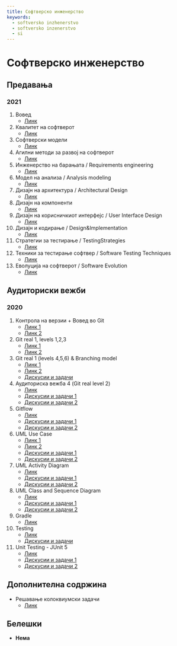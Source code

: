 ```yaml
---
title: Софтверско инженерство
keywords:
  - softversko inzhenerstvo
  - softversko inzenerstvo
  - si
---
```


# Софтверско инженерство

## Предавања

### 2021

1. Вовед
   - [Линк](https://bbb-lb.finki.ukim.mk/playback/presentation/2.3/9dae5463848f233f5ba37be0593ee2ddc6c19679-1613465710353?meetingId=9dae5463848f233f5ba37be0593ee2ddc6c19679-1613465710353)
2. Квалитет на софтверот
   - [Линк](https://bbb-lb.finki.ukim.mk/playback/presentation/2.3/8581fe353025301d6e321a943f830cbee1b4cdf7-1614696906230?meetingId=8581fe353025301d6e321a943f830cbee1b4cdf7-1614696906230)
3. Софтверски модели
   - [Линк](https://bbb-lb.finki.ukim.mk/playback/presentation/2.3/3dfece62ac2b3282353cf0b3473beb9bd5e09748-1646834238572)
4. Агилни методи за развој на софтверот
   - [Линк](https://bbb-lb.finki.ukim.mk/playback/presentation/2.3/174954f9c6b8948760be0def3c398f2cbe1538cf-1584460784320?meetingId=174954f9c6b8948760be0def3c398f2cbe1538cf-1584460784320)
5. Инженерство на барањата / Requirements engineering
   - [Линк](https://bbb-lb.finki.ukim.mk/playback/presentation/2.3/a4bb932740e16a1ce6629287a4965969f16069fc-1584804753315?meetingId=a4bb932740e16a1ce6629287a4965969f16069fc-1584804753315)
6. Модел на анализа / Analysis modeling
   - [Линк](https://bbb-lb.finki.ukim.mk/playback/presentation/2.3/846f53c7b260aec2f354e3f211f2ddcdf03ccf69-1585647279950?meetingId=846f53c7b260aec2f354e3f211f2ddcdf03ccf69-1585647279950)
7. Дизајн на архитектура / Architectural Design
   - [Линк](https://bbb-lb.finki.ukim.mk/playback/presentation/2.3/eae9892a5b5b8217cea5e1ac0a03c254d4c6c53b-1586170610091?meetingId=eae9892a5b5b8217cea5e1ac0a03c254d4c6c53b-1586170610091)
8. Дизајн на компоненти
   - [Линк](https://bbb-lb.finki.ukim.mk/playback/presentation/2.3/492dccb104339356fe6d1f5bcc1a5d54f3861f21-1586886647596?meetingId=492dccb104339356fe6d1f5bcc1a5d54f3861f21-1586886647596)
9. Дизајн на корисничкиот интерфејс / User Interface Design
   - [Линк](https://bbb-lb.finki.ukim.mk/playback/presentation/2.3/5cc291cd784502458b2f2a1220ac432eeb572419-1588107217129?meetingId=5cc291cd784502458b2f2a1220ac432eeb572419-1588107217129)
10. Дизајн и кодирање / Design&Implementation
    - [Линк](https://bbb-lb.finki.ukim.mk/playback/presentation/2.3/b7372e8fcd107b404fd19152b3becceedd1870de-1588086151890?meetingId=b7372e8fcd107b404fd19152b3becceedd1870de-1588086151890)
11. Стратегии за тестирање / TestingStrategies
    - [Линк](https://bbb-lb.finki.ukim.mk/playback/presentation/2.3/92891c72d672c99872519a92b870b1c8229e67ad-1588804584028?meetingId=92891c72d672c99872519a92b870b1c8229e67ad-1588804584028)
12. Техники за тестирање софтвер / Software Testing Techniques
    - [Линк](https://courses.finki.ukim.mk/mod/bigbluebuttonbn/view.php?id=112125)
13. Еволуција на софтверот / Software Evolution
    - [Линк](https://bbb-lb.finki.ukim.mk/playback/presentation/2.3/c4d6dc2bbaaee65120af6c488a258af7528ab4a7-1590076373748?meetingId=c4d6dc2bbaaee65120af6c488a258af7528ab4a7-1590076373748)

## Аудиториски вежби

### 2020

1. Контрола на верзии + Вовед во Git
   - [Линк 1](https://bbb-lb.finki.ukim.mk/playback/presentation/2.3/e593fa145c7de7e2d3263f3720035fa5a6cc3097-1645451044598)
   - [Линк 2](https://bbb-lb.finki.ukim.mk/playback/presentation/2.3/e593fa145c7de7e2d3263f3720035fa5a6cc3097-1645530366675)
2. Git real 1, levels 1,2,3
   - [Линк 1](https://bbb-lb.finki.ukim.mk/playback/presentation/2.3/a02b04bcbafdd1de9d36c37cbcfcf86896f0b09b-1584460381033?meetingId=a02b04bcbafdd1de9d36c37cbcfcf86896f0b09b-1584460381033)
   - [Линк 2](https://bbb-lb.finki.ukim.mk/playback/presentation/2.3/a02b04bcbafdd1de9d36c37cbcfcf86896f0b09b-1584466707322?meetingId=a02b04bcbafdd1de9d36c37cbcfcf86896f0b09b-1584466707322)
3. Git real 1 (levels 4,5,6) & Branching model
   - [Линк 1](https://bbb-lb.finki.ukim.mk/playback/presentation/2.3/2208147e91d2e38aa234dcf67d4966a9f74a20bf-1584893613815?meetingId=2208147e91d2e38aa234dcf67d4966a9f74a20bf-1584893613815)
   - [Линк 2](https://bbb-lb.finki.ukim.mk/playback/presentation/2.3/2208147e91d2e38aa234dcf67d4966a9f74a20bf-1585067261751?meetingId=2208147e91d2e38aa234dcf67d4966a9f74a20bf-1585067261751)
   - [Дискусии и задачи](https://bbb-lb.finki.ukim.mk/playback/presentation/2.3/ed85551a86767d9934732bb829dc828fed4a84c4-1646663443432)
4. Аудиториска вежба 4 (Git real level 2)
   - [Линк](https://www.youtube.com/watch?v=2ILg9lqui_M)
   - [Дискусии и задачи 1](https://bbb-lb.finki.ukim.mk/playback/presentation/2.3/b522e0d5a878aad433b32b35a2eb3b9fab3f2a3c-1647435072576)
   - [Дискусии и задачи 2](https://bbb-lb.finki.ukim.mk/playback/presentation/2.3/b522e0d5a878aad433b32b35a2eb3b9fab3f2a3c-1647266125150)
5. Gitflow
   - [Линк](https://bbb-lb.finki.ukim.mk/playback/presentation/2.3/336bb8f01045b447a0001f87fa7046df5d37e224-1586292194946?meetingId=336bb8f01045b447a0001f87fa7046df5d37e224-1586292194946)
   - [Дискусии и задачи 1](https://bbb-lb.finki.ukim.mk/playback/presentation/2.3/8cda02ab2ee7c142706b8a0d6559ae87368029c1-1648038991193)
   - [Дискусии и задачи 2](https://bbb-lb.finki.ukim.mk/playback/presentation/2.3/8cda02ab2ee7c142706b8a0d6559ae87368029c1-1647956829278)
6. UML Use Case
   - [Линк 1](https://bbb-lb.finki.ukim.mk/playback/presentation/2.3/927b2ca94d8dbf6bbf905259288616f2da1a131d-1586849143842?meetingId=927b2ca94d8dbf6bbf905259288616f2da1a131d-1586849143842)
   - [Линк 2](https://bbb-lb.finki.ukim.mk/playback/presentation/2.3/bea61d8b068880e328959947ac19b3be389bfc01-1648641406126)
   - [Дискусии и задачи 1](https://bbb-lb.finki.ukim.mk/playback/presentation/2.3/bea61d8b068880e328959947ac19b3be389bfc01-1648554136703)
   - [Дискусии и задачи 2](https://bbb-lb.finki.ukim.mk/playback/presentation/2.3/bea61d8b068880e328959947ac19b3be389bfc01-1648469716080)
7. UML Activity Diagram
   - [Линк](https://www.youtube.com/watch?v=_PwhsetKGx0)
   - [Дискусии и задачи 1](https://bbb-lb.finki.ukim.mk/playback/presentation/2.3/71ff2fab6c29127ebb2a1f3ee0e03c534040ab75-1649847620718)
   - [Дискусии и задачи 2](https://bbb-lb.finki.ukim.mk/playback/presentation/2.3/71ff2fab6c29127ebb2a1f3ee0e03c534040ab75-1649764446896)
8. UML Class and Sequence Diagram
   - [Линк](https://www.youtube.com/watch?v=jvUOW9VadCU)
   - [Дискусии и задачи 1](https://bbb-lb.finki.ukim.mk/playback/presentation/2.3/66adc4278178e3e0d5fcee77ab15be0305674084-1650455362097)
   - [Дискусии и задачи 2](https://bbb-lb.finki.ukim.mk/playback/presentation/2.3/66adc4278178e3e0d5fcee77ab15be0305674084-1650289599943)
9. Gradle
   - [Линк](https://bbb-lb.finki.ukim.mk/playback/presentation/2.3/d41755f28456b78eefb3927ed7d9af1945d7beec-1589311762773?meetingId=d41755f28456b78eefb3927ed7d9af1945d7beec-1589311762773)
10. Testing
    - [Линк](https://bbb-lb.finki.ukim.mk/playback/presentation/2.3/bb5680b0e22f00bd9f10ef3b466107acf1e16bd7-1589988272385?meetingId=bb5680b0e22f00bd9f10ef3b466107acf1e16bd7-1589988272385)
    - [Дискусии и задачи](https://bbb-lb.finki.ukim.mk/playback/presentation/2.3/0f9ecd1cc9099c6358c3c4b717ded1a4cea41692-1651665070276)
11. Unit Testing - JUnit 5
    - [Линк](https://bbb-lb.finki.ukim.mk/playback/presentation/2.3/1daa83ba1c353ca706792cff5ca245b8c946df8f-1590593058358?meetingId=1daa83ba1c353ca706792cff5ca245b8c946df8f-1590593058358)
    - [Дискусии и задачи 1](https://bbb-lb.finki.ukim.mk/playback/presentation/2.3/e4131971ae0eaaaf1cde4078e5742486b5bba6bd-1652428313487)
    - [Дискусии и задачи 2](https://bbb-lb.finki.ukim.mk/playback/presentation/2.3/e4131971ae0eaaaf1cde4078e5742486b5bba6bd-1652183626290)

## Дополнителна содржина

- Решавање колоквиумски задачи
  - [Линк](https://bbb-lb.finki.ukim.mk/playback/presentation/2.3/8ea99ef065a227ae40fb670087e0988d2c3e8c51-1652870568316)

## Белешки

- **Нема**
